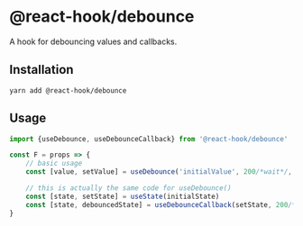 # @react-hook/debounce
A hook for debouncing values and callbacks.


## Installation
`yarn add @react-hook/debounce`

## Usage
```js
import {useDebounce, useDebounceCallback} from '@react-hook/debounce'

const F = props => {
    // basic usage
    const [value, setValue] = useDebounce('initialValue', 200/*wait*/, true/*leading*/)

    // this is actually the same code for useDebounce()
    const [state, setState] = useState(initialState)
    const [state, debouncedState] = useDebounceCallback(setState, 200/*wait*/, true/*leading*/)
}
```